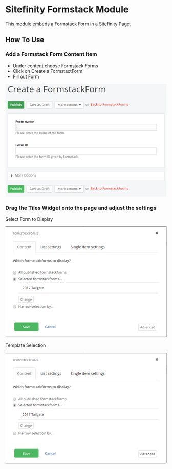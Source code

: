 # Sitefinity Formstack Module #

This module embeds a Formstack Form in a Sitefinity Page.

## How To Use ##

### Add a Formstack Form Content Item

* Under content choose Formstack Forms
* Click on Create a FormstactForm
* Fill out Form

![Create Formstack Form Item](/Help/CreateForm.png "Create Formstack Form Item")

### Drag the Tiles Widget onto the page and adjust the settings

Select Form to Display

![Select Form to Display](/Help/FormstackSettings1.png "Select Form to Display")

Template Selection

![Template Selection](/Help/FormstackSettings1.png "Template Selection")